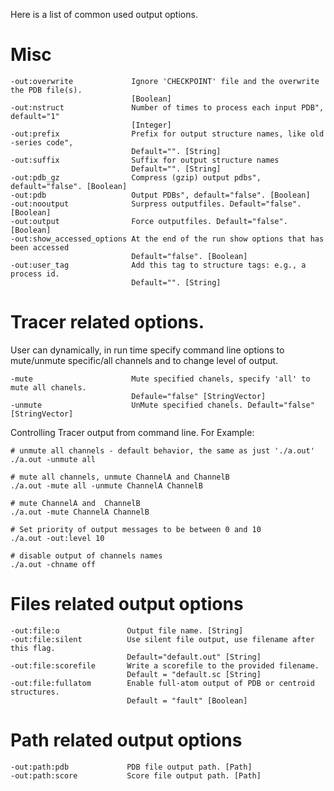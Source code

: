 <!-- --- title: Output Options -->

Here is a list of common used output options.

Misc
====

```
-out:overwrite             Ignore 'CHECKPOINT' file and the overwrite the PDB file(s).
                           [Boolean]
-out:nstruct               Number of times to process each input PDB", default="1"
                           [Integer]
-out:prefix                Prefix for output structure names, like old -series code",
                           Default="". [String]
-out:suffix                Suffix for output structure names
                           Default="". [String]
-out:pdb_gz                Compress (gzip) output pdbs", default="false". [Boolean]
-out:pdb                   Output PDBs", default="false". [Boolean]
-out:nooutput              Surpress outputfiles. Default="false". [Boolean]
-out:output                Force outputfiles. Default="false". [Boolean]
-out:show_accessed_options At the end of the run show options that has been accessed
                           Default="false". [Boolean]
-out:user_tag              Add this tag to structure tags: e.g., a process id.
                           Default="". [String]
```

Tracer related options.
=======================

User can dynamically, in run time specify command line options to mute/unmute specific/all channels and to change level of output.

```
-mute                      Mute specified chanels, specify 'all' to mute all chanels.
                           Defaule="false" [StringVector]
-unmute                    UnMute specified chanels. Default="false" [StringVector]
```

Controlling Tracer output from command line. For Example:

```
# unmute all channels - default behavior, the same as just './a.out'
./a.out -unmute all

# mute all channels, unmute ChannelA and ChannelB
./a.out -mute all -unmute ChannelA ChannelB

# mute ChannelA and  ChannelB
./a.out -mute ChannelA ChannelB

# Set priority of output messages to be between 0 and 10
./a.out -out:level 10

# disable output of channels names
./a.out -chname off
```

Files related output options
============================

```
-out:file:o               Output file name. [String]
-out:file:silent          Use silent file output, use filename after this flag.
                          Default="default.out" [String]
-out:file:scorefile       Write a scorefile to the provided filename.
                          Default = "default.sc [String]
-out:file:fullatom        Enable full-atom output of PDB or centroid structures.
                          Default = "fault" [Boolean]
```

Path related output options
===========================

```
-out:path:pdb             PDB file output path. [Path]
-out:path:score           Score file output path. [Path]
```
